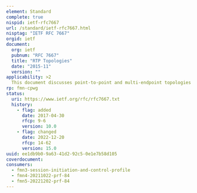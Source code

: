```yaml
---
element: Standard
complete: true
nispid: ietf-rfc7667
url: /standard/ietf-rfc7667.html
nisptag: "IETF RFC 7667"
orgid: ietf
document:
  org: ietf
  pubnum: "RFC 7667"
  title: "RTP Topologies"
  date: "2015-11"
  version: ""
applicability: >2
  This document discusses point-to-point and multi-endpoint topologies used in environments based on the Real-time Transport Protocol (RTP). In particular, centralized topologies commonly employed in the video conferencing industry are mapped to the RTP terminology.
rp: fmn-cpwg
status:
  uri: https://www.ietf.org/rfc/rfc7667.txt
  history: 
    - flag: added
      date: 2017-04-30
      rfcp: 9-6
      version: 10.0
    - flag: changed
      date: 2022-12-20
      rfcp: 14-62
      version: 15.0
uuid: ee1db9b0-9a63-41d2-92c5-0e1e7b58d105
coverdocument:
consumers:
  - fmn3-session-initiation-and-control-profile
  - fmn4-20211022-prf-84
  - fmn5-20221202-prf-84
---
```


